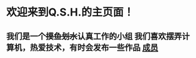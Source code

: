 # 欢迎来到Q.S.H.的主页面！
**我们是一个~~摸鱼划水~~认真工作的小组**
**我们喜欢摆弄计算机，热爱技术，有时会发布一些作品**
[成员](https://github.com/linclonfan.github.io/members.md)
--------------------------------------------------------------
